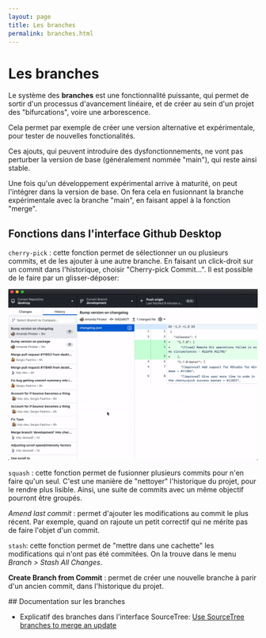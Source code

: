```yaml
---
layout: page
title: Les branches
permalink: branches.html
---
```


# Les branches

Le système des **branches** est une fonctionnalité puissante, qui permet de sortir d'un processus d'avancement linéaire, et de créer au sein d'un projet des "bifurcations", voire une arborescence.

Cela permet par exemple de créer une version alternative et expérimentale, pour tester de nouvelles fonctionalités.

Ces ajouts, qui peuvent introduire des dysfonctionnements, ne vont pas perturber la version de base (généralement nommée "main"), qui reste ainsi stable.

Une fois qu'un développement expérimental arrive à maturité, on peut l'intégrer dans la version de base. On fera cela en fusionnant la branche expérimentale avec la branche "main", en faisant appel à la fonction "merge".

## Fonctions dans l'interface Github Desktop

`cherry-pick` : cette fonction permet de sélectionner un ou plusieurs commits, et de les ajouter à une autre branche. En faisant un click-droit sur un commit dans l'historique, choisir "Cherry-pick Commit...". Il est possible de le faire par un glisser-déposer:

![](img/gh-desktop/cherry-pick-commits.gif)

`squash` : cette fonction permet de fusionner plusieurs commits pour n'en faire qu'un seul. C'est une manière de "nettoyer" l'historique du projet, pour le rendre plus lisible. Ainsi, une suite de commits avec un même objectif pourront être groupés.

*Amend last commit* : permet d'ajouter les modifications au commit le plus récent. Par exemple, quand on rajoute un petit correctif qui ne mérite pas de faire l'objet d'un commit.

`stash`: cette fonction permet de "mettre dans une cachette" les modifications qui n'ont pas été commitées. On la trouve dans le menu *Branch > Stash All Changes*.

**Create Branch from Commit** : permet de créer une nouvelle branche à parir d'un ancien commit, dans l'historique du projet.

## Documentation sur les branches

* Explicatif des branches dans l'interface SourceTree: [Use SourceTree branches to merge an update](https://confluence.atlassian.com/bitbucket/use-sourcetree-branches-to-merge-an-update-732268925.html)